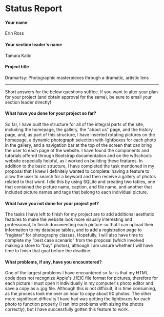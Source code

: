 # Status Report

#### Your name

Erin Ross

#### Your section leader's name

Tamara Katic

#### Project title

Dramartsy: Photographic masterpieces through a dramatic, artistic lens

***

Short answers for the below questions suffice. If you want to alter your plan for your project (and obtain approval for the same), be sure to email your section leader directly!

#### What have you done for your project so far?

So far, I have built the structure for all of the integral parts of the site, including the homepage, the gallery, the "about us" page, and the history page, and, as part of this structure, I have inserted rotating pictures on the homepage, a dynamic photograph selection with lightboxes for each photo in the gallery, and a navigation bar at the top of the screen that can bring the user to each page of the website. I have found the components and tutorials offered through Bootstrap documentation and on the w3schools website especially helpful, as I worked on building these features. In addition to the basic structure, I have completed the task mentioned in my proposal that I knew I definitely wanted to complete: having a feature to allow the user to search for a keyword and then receive a gallery of photos related to that word. I did this by using SQLite and creating two tables, one that contained the picture name, caption, and file name, and another that included picture names and tags that belong to each individual picture.

#### What have you not done for your project yet?

The tasks I have left to finish for my project are to add additional aesthetic features to make the website look more visually interesting and professional, to finish documenting each picture so that I can upload their information to my database tables, and to add a registration page to "register" for photography classes. Hopefully, I will also have time to complete my "best case scenario" from the proposal (which involved making a store to "buy" photos), although I am unsure whether I will have time to finish that goal before the deadline.

#### What problems, if any, have you encountered?

One of the largest problems I have encountered so far is that my HTML code does not recognize Apple's .HEIC file format for pictures, therefore for each picture I must open it individually in my computer's photo editor and save a copy as a .jpg file. Although this is not difficult, it is time consuming, as the process took me over an hour to copy about 90 photos. The other more significant difficulty I have had was getting the lightboxes for each photo to function properly (I ran into problems with sizing the photos correctly), but I have successfully gotten this feature to work.
